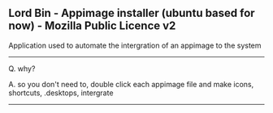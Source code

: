 Lord Bin - Appimage installer (ubuntu based for now) - Mozilla Public Licence v2
---------------------------------------------------------------------------------------------------------
Application used to automate the intergration of an appimage to the system

---------------------------------------------------------------------------------------------------------
Q. why? 

A. so you don't need to, double click each appimage file and make icons, shortcuts, .desktops, intergrate

---------------------------------------------------------------------------------------------------------
